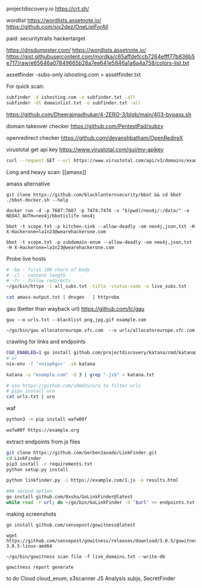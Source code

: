 projectdiscovery.io
https://crt.sh/

wordlist
https://wordlists.assetnote.io/
https://github.com/six2dez/OneListForAll


paid:
securitytrails
hackertarget

https://dnsdumpster.com/
https://wordlists.assetnote.io/
https://gist.githubusercontent.com/mordka/c65affdefccb7264efff77b836b5e717/raw/e65646a07849665b28a7ee641e5846a1a6a4a758/colors-list.txt

assetfinder -subs-only ishosting.com > assetfinder.txt

For quick scan:
```bash
subfinder -d ishosting.com -o subfinder.txt -all
subfinder -dl domainlist.txt -o subfinder.txt -all
```

https://github.com/Dheerajmadhukar/4-ZERO-3/blob/main/403-bypass.sh

domain takeover checker
https://github.com/PentestPad/subzy

openredirect checker
https://github.com/devanshbatham/OpenRedireX

virustotal
get api key https://www.virustotal.com/gui/my-apikey
```bash
curl --request GET --url https://www.virustotal.com/api/v3/domains/example.com --header 'accept: application/json' --header 'X-Apikey: key'|jq
```

Long and heavy scan:
[[amass]]

amass alternative
```
git clone https://github.com/blacklanternsecurity/bbot && cd bbot
./bbot-docker.sh --help

docker run -d -p 7687:7687 -p 7474:7474 -v "$(pwd)/neo4j/:/data/" -e NEO4J_AUTH=neo4j/bbotislife neo4j

bbot -t scope.txt -p kitchen-sink --allow-deadly -om neo4j,json,txt -H X-Hackerone=la1n23@wearehackerone.com 

bbot -t scope.txt -p subdomain-enum --allow-deadly -om neo4j,json,txt -H X-Hackerone=la1n23@wearehackerone.com
```


 Probe live hosts
```bash
# -bp - first 100 chars of body
# -cl - content length
# -fr - follow redirects
~/go/bin/httpx -l all_subs.txt -title -status-code -o live_subs.txt

cat amass-output.txt | dnsgen - | httprobe
```

gau (better than wayback url)
https://github.com/lc/gau
```
gau --o urls.txt --blacklist png,jpg,gif example.com

~/go/bin/gau allocatoreurope.vfc.com  --o urls/allocatoreurope.vfc.com
```

crawling for links and endpoints
```bash
CGO_ENABLED=1 go install github.com/projectdiscovery/katana/cmd/katana@latest
# or
nix-env -f '<nixpkgs>' -iA katana 

katana -u "example.com" -d 3 | grep ".js$" > katana.txt

# use https://github.com/s0md3v/uro to filter urls
# pipx install uro
cat urls.txt | uro
```
waf
```bash
python3 -m pip install wafw00f

wafw00f https://example.org
```

extract endpoints from js files
```bash
git clone https://github.com/GerbenJavado/LinkFinder.git
cd LinkFinder
pip3 install -r requirements.txt
python setup.py install

python linkfinder.py -i https://example.com/1.js -o results.html

### second option
go install github.com/0xsha/GoLinkFinder@latest
while read -r url; do ~/go/bin/GoLinkFinder -d "$url" >> endpoints.txt ; done < js_filtered.txt
```


making screenshots
```
go install github.com/sensepost/gowitness@latest

wget https://github.com/sensepost/gowitness/releases/download/3.0.5/gowitness-3.0.5-linux-amd64

~/go/bin/gowitness scan file -f live_domains.txt --write-db

gowitness report generate
```



to do 
Cloud	cloud_enum, s3scanner
JS Analysis	subjs, SecretFinder